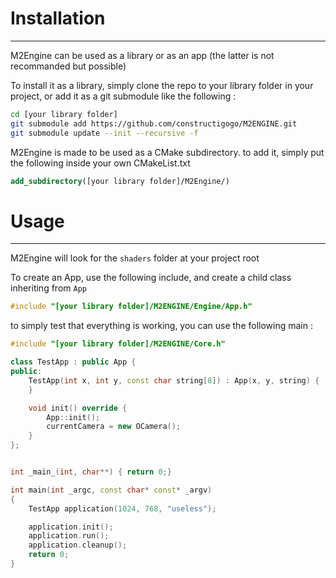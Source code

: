 # Installation 

--- 
M2Engine can be used as a library or as an app (the latter is not recommanded but possible)

To install it as a library, simply clone the repo to your library folder in your project, or add it as a git submodule like the following :
```bash
cd [your library folder]
git submodule add https://github.com/constructigogo/M2ENGINE.git
git submodule update --init --recursive -f
```

M2Engine is made to be used as a CMake subdirectory.
to add it, simply put the following inside your own CMakeList.txt
```cmake
add_subdirectory([your library folder]/M2Engine/)
```

# Usage

---
M2Engine will look for the `shaders` folder at your project root

To create an App, use the following include, and create a child class inheriting from `App`
```cpp
#include "[your library folder]/M2ENGINE/Engine/App.h"
```

to simply test that everything is working, you can use the following main : 
```cpp
#include "[your library folder]/M2ENGINE/Core.h"

class TestApp : public App {
public:
    TestApp(int x, int y, const char string[8]) : App(x, y, string) {
    }

    void init() override {
        App::init();
        currentCamera = new OCamera();
    }
};


int _main_(int, char**) { return 0;}

int main(int _argc, const char* const* _argv)
{
    TestApp application(1024, 768, "useless");

    application.init();
    application.run();
    application.cleanup();
    return 0;
}
```


